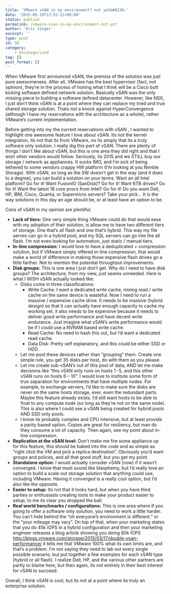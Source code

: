 ```yaml
---
title: 'VMware vSAN in my environment? not yet&#8230;'
date: '2015-05-19T17:52:21+00:00'
status: publish
permalink: /vmware-vsan-in-my-environment-not-yet
author: 'Eric Singer'
excerpt: ''
type: post
id: 58
category:
    - Uncategorized
tag: []
post_format: []
---
```

When VMware first announced vSAN, the premiss of the solution was just pure awesomeness. After all, VMware has the best hypervisor (fact, not opinion), they’re in the process of honing what I think will be a Cisco butt kicking software defined network solution. Basically vSAN was the only missing piece to building a software defined datacenter. However, like NSX, I just don’t think vSAN is at a point where they can replace my tried and true shared storage solution. Thats not a knock against HyperConvergence (although I have my reservations with the architecture as a whole), rather VMware’s current implementation.

Before getting into my the current reservations with vSAN , I wanted to highlight one awesome feature I love about vSAN. Its not the kernel integration, its not that its from VMware, no its simply that its a truly software only solution. I really dig this part of vSAN. There are plenty of things I don’t like about vSAN, but this is one area they did right and that I wish other vendors would follow. Seriously, its 2015 and we STILL buy our storage / network as appliances. It sucks IMO, and I’m sick of being tethered to some vendors crappy HW platform (I’m looking at you Nimble Storage). With vSAN, so long as the SW doesn’t get in the way (and it does to a degree), you can build a solution on your terms. Want an all Intel platform? Go for it! Want FusionIO (SanDisk)? Go for it! Want 6TB drives? Go for it! Want the latest 18 core procs from Intel? Go for it! Do you want Dell, HP, IBM, Cisco, Quanta, or Supermicro servers? Take your pick… It is the way solutions in this day an age should be, or at least have an option to be.

Cons of vSAN in my opinion are plentiful.

- **Lack of tiers:** One very simple thing VMware could do that would ease with my adoption of their solution, is allow me to have two different tiers of storage. One that’s all flash and one that’s hybrid. This way my file serves can go in a hybrid pool, and my SQL servers can go into the all flash. I’m not even looking for automation, just static / manual tiers.
- **In-line compression:** I would love to have a deduplicated + compression solution, but if VMware simply offered in-line compression, that would make a world of difference in making those expensive flash drives go a little farther. Not to mention the potential throughput improvements.
- **Disk groups:** This is one area I just don’t get. Why do I need to have disk groups? The architecture, from my view, just seems unneeded. Here is what I WISH vSAN actually looked like: 
  - Disks come in three classifications: 
      - Write Cache: I want a dedicated write cache, mixing read / write cache on the same device is wasteful. Now I need to run a massive / expensive cache drive. It needs to be massive (hybrid design) so that it can actually have enough capacity to cache my working set. it also needs to be expensive because it needs to deliver good write performance and have decent write endurance. Just imagine what vSAN’s write performance would be if I could use a NVRAM based write cache.
      - Read Cache: No need to hash this out, but I’d want a dedicated read cache.
      - Data Disk: Pretty self explanatory, and this could be either SSD or HDD.
  - Let me pool these devices rather than “grouping” them. Create one simple rule, you get 35 disks per host, do with them as you please.
  - Let me create sub-vSAN’s out of this pool of data, AND let me make decisions like “this vSAN only runs on hosts 1 -5, and this other vSAN runs on hosts 6 – 10”. I would love to institute some form of true separation for environments that have multiple nodes. For example, to exchange servers, I’d like to make sure the disks are never on the same hosts storage, ever, even the redundant parts. Maybe this feature already exists. I’d still want hosts to be able to float to any compute node (so long as they’re not on the same node). This is also where I could see a vSAN being created for hybrid pools AND SSD only pools.
  - I know its probably complex and CPU intensive, but at least provide a parity based option. Copies are great for resiliency, but man do they consume a lot of capacity. Then again, see my point about in-line compression.
- **Replication at the vSAN level:** Don’t make me fire some appliance up for this feature, this should be baked into the code and as simple as “right click the VM and pick a replica destination”. Obviously you’d want groups and polices, and all that good stuff, but you get my point.
- **Standalone option:** I would actually consider vSAN (now) if it wasn’t converged. I know that must sound like blasphemy, but I’d really love an option to build a scale out storage solution that anything could use, including VMware. Having it converged is a really cool option, but I’d also like the opposite.
- **Easier to setup:** Its not that it looks hard, but when you have third parties or enthusiasts creating tools to make your product easier to setup, to me its clear you dropped the ball.
- **Real world benchmarks / configurations:** This is one area where if you going to offer a software only solution, you need to work a little harder. You can’t hide behind the “oh everyone’s environment is different.” or the “your mileage may vary”. On top of that, when your marketing states that you do 45k IOPS in a hybrid configuration and then your marketing engineer releases a blog article showing you doing 80k IOPS http://blogs.vmware.com/storage/2015/03/17/double-vsan-performance/ it tells me that VMware 100% what its own limits are, and that’s a problem. I’m not saying they need to lab out every single possible scenario, but put together a few examples for each vSAN type (hybrid or all flash). I realize Dell, HP, and the various other partners are partly to blame here, but then again, its not entirely in their best interest for vSAN to succeed.

Overall, I think vSAN is cool, but its not at a point where its truly an enterprise solution.